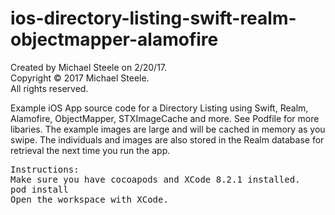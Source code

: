 # ios-directory-listing-swift-realm-objectmapper-alamofire

Created by Michael Steele on 2/20/17.<br />
Copyright © 2017 Michael Steele.<br />
All rights reserved.<br />

Example iOS App source code for a Directory Listing using Swift, Realm, Alamofire, ObjectMapper, STXImageCache and more.  See Podfile for more libaries.  The example images are large and will be cached in memory as you swipe.  The individuals and images are also stored in the Realm database for retrieval the next time you run the app.

<pre>
Instructions:
Make sure you have cocoapods and XCode 8.2.1 installed.
pod install
Open the workspace with XCode.
</pre>
